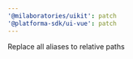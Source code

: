 ```yaml
---
'@milaboratories/uikit': patch
'@platforma-sdk/ui-vue': patch
---
```


Replace all aliases to relative paths

